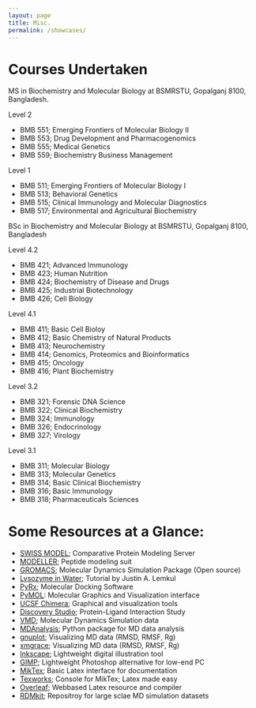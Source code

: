 ```yaml
---
layout: page
title: Misc.
permalink: /showcases/
---
```

# Courses Undertaken
MS in Biochemistry and Molecular Biology at BSMRSTU, Gopalganj 8100, Bangladesh.<br>

Level 2
- BMB 551; Emerging Frontiers of Molecular Biology II
- BMB 553; Drug Development and Pharmacogenomics
- BMB 555; Medical Genetics
- BMB 559; Biochemistry Business Management

Level 1
- BMB 511; Emerging Frontiers of Molecular Biology I
- BMB 513; Behavioral Genetics
- BMB 515; Clinical Immunology and Molecular Diagnostics
- BMB 517; Environmental and Agricultural Biochemistry

BSc in Biochemistry and Molecular Biology at BSMRSTU, Gopalganj 8100, Bangladesh

Level 4.2
- BMB 421; Advanced Immunology
- BMB 423; Human Nutrition
- BMB 424; Biochemistry of Disease and Drugs
- BMB 425; Industrial Biotechnology
- BMB 426; Cell Biology

Level 4.1
- BMB 411; Basic Cell Bioloy
- BMB 412; Basic Chemistry of Natural Products
- BMB 413; Neurochemistry
- BMB 414; Genomics, Proteomics and Bioinformatics
- BMB 415; Oncology
- BMB 416; Plant Biochemistry

Level 3.2
- BMB 321; Forensic DNA Science
- BMB 322; Clinical Biochemistry
- BMB 324; Immunology
- BMB 326; Endocrinology
- BMB 327; Virology

Level 3.1
- BMB 311; Molecular Biology
- BMB 313; Molecular Genetics
- BMB 314; Basic Clinical Biochemistry
- BMB 316; Basic Immunology
- BMB 318; Pharmaceuticals Sciences



# Some Resources at a Glance:
- [SWISS MODEL](https://swissmodel.expasy.org/interactive); Comparative Protein Modeling Server
- [MODELLER](https://salilab.org/modeller/); Peptide modeling suit
- [GROMACS](https://www.gromacs.org/); Molecular Dynamics Simulation Package (Open source)
- [Lysozyme in Water](http://www.mdtutorials.com/gmx/lysozyme/index.html); Tutorial by Justin A. Lemkul
- [PyRx](https://pyrx.sourceforge.io/); Molecular Docking Software
- [PyMOL](https://pymol.org/2/): Molecular Graphics and Visualization interface
- [UCSF Chimera](https://www.cgl.ucsf.edu/chimera/); Graphical and visualization tools
- [Discovery Studio](https://discover.3ds.com/discovery-studio-visualizer-download); Protein-Ligand Interaction Study
- [VMD](https://www.ks.uiuc.edu/Research/vmd/); Molecular Dynamics Simulation data
- [MDAnalysis](https://www.mdanalysis.org/); Python package for MD data analysis
- [gnuplot](http://www.gnuplot.info/); Visualizing MD data (RMSD, RMSF, Rg)
- [xmgrace](https://plasma-gate.weizmann.ac.il/Grace/); Visualizing MD data (RMSD, RMSF, Rg)
- [Inkscape](https://inkscape.org/); Lightweight digital illustration tool
- [GIMP](https://www.gimp.org/); Lightweight Photoshop alternative for low-end PC
- [MikTex](https://miktex.org/download); Basic Latex interface for documentation
- [Texworks](https://miktex.org/download); Console for MikTex; Latex made easy
- [Overleaf](https://www.overleaf.com/project); Webbased Latex resource and compiler
- [RDMkit](https://rdmkit.elixir-europe.org/biomolecular_simulation_data.html); Repositroy for large sclae MD simulation datasets
